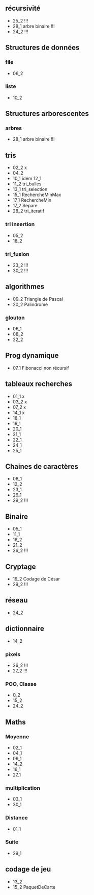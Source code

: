 ## récursivité
- 25_2 !!!
- 28_1 arbre binaire !!!
- 24_2 !!!


## Structures de données

### file
- 06_2

### liste
- 10_2

## Structures arborescentes

### arbres
- 28_1 arbre binaire !!!



## tris
- 02_2 x
- 04_2
- 10_1 idem 12_1
- 11_2 tri_bulles
- 13_1 tri_selection
- 15_1 RechercheMinMax
- 17_1 RechercheMin
- 17_2 Separe
- 28_2 tri_iteratif

### tri insertion
- 05_2
- 18_2

### tri_fusion
- 23_2 !!!
- 30_2 !!!


## algorithmes
- 09_2 Triangle de Pascal
- 20_2 Palindrome

### glouton
- 06_1
- 08_2
- 22_2

## Prog dynamique
- 07_1 Fibonacci non récursif


## tableaux recherches
- 01_1 x
- 03_2 x
- 07_2 x
- 14_1 x
- 18_1
- 19_1
- 20_1
- 21_1
- 22_1
- 24_1
- 25_1


## Chaines de caractères
- 08_1
- 12_2
- 23_1
- 26_1
- 29_2 !!!


## Binaire
- 05_1
- 11_1
- 16_2
- 21_2
- 26_2 !!!

## Cryptage
- 19_2 Codage de César
- 29_2 !!!


## réseau
- 24_2



## dictionnaire
- 14_2


### pixels
- 26_2 !!!
- 27_2 !!!



### POO, Classe
- 0_2
- 15_2
- 24_2


## Maths

### Moyenne
- 02_1
- 04_1
- 09_1
- 14_2
- 16_1
- 27_1


### multiplication
- 03_1
- 30_1

### Distance
- 01_1

### Suite
- 29_1 


## codage de jeu
- 13_2
- 15_2 PaquetDeCarte


